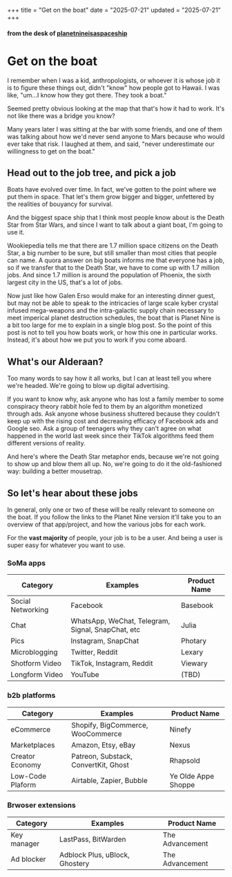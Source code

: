 +++
title = "Get on the boat"
date = "2025-07-21"
updated = "2025-07-21"
+++

#### from the desk of [planetnineisaspaceship][planetnine]

# Get on the boat

I remember when I was a kid, anthropologists, or whoever it is whose job it is to figure these things out, didn't "know" how people got to Hawaii.
I was like, "um...I know how they got there.
They took a boat."

Seemed pretty obvious looking at the map that that's how it had to work.
It's not like there was a bridge you know?

Many years later I was sitting at the bar with some friends, and one of them was talking about how we'd never send anyone to Mars because who would ever take that risk. 
I laughed at them, and said, "never underestimate our willingness to get on the boat."

## Head out to the job tree, and pick a job

Boats have evolved over time.
In fact, we've gotten to the point where we put them in space.
That let's them grow bigger and bigger, unfettered by the realities of bouyancy for survival.

And the biggest space ship that I think most people know about is the Death Star from Star Wars, and since I want to talk about a giant boat, I'm going to use it.

Wookiepedia tells me that there are 1.7 million space citizens on the Death Star, a big number to be sure, but still smaller than most cities that people can name. 
A quora answer on big boats informs me that everyone has a job, so if we transfer that to the Death Star, we have to come up with 1.7 million jobs.
And since 1.7 million is around the population of Phoenix, the sixth largest city in the US, that's a lot of jobs.

Now just like how Galen Erso would make for an interesting dinner guest, but may not be able to speak to the intricacies of large scale kyber crystal infused mega-weapons and the intra-galactic supply chain necessary to meet imperical planet destruction schedules, the boat that is Planet Nine is a bit too large for me to explain in a single blog post. 
So the point of this post is not to tell you how boats work, or how this one in particular works. 
Instead, it's about how we put you to work if you come aboard. 

## What's our Alderaan?

Too many words to say how it all works, but I can at least tell you where we're headed. 
We're going to blow up digital advertising. 

If you want to know why, ask anyone who has lost a family member to some conspiracy theory rabbit hole fed to them by an algorithm monetized through ads.
Ask anyone whose business shuttered because they couldn't keep up with the rising cost and decreasing efficacy of Facebook ads and Google seo. 
Ask a group of teenagers why they can't agree on what happened in the world last week since their TikTok algorithms feed them different versions of reality.

And here's where the Death Star metaphor ends, because we're not going to show up and blow them all up.
No, we're going to do it the old-fashioned way: building a better mousetrap.

## So let's hear about these jobs

In general, only one or two of these will be really relevant to someone on the boat. 
If you follow the links to the Planet Nine version it'll take you to an overview of that app/project, and how the various jobs for each work. 

For the **vast majority** of people, your job is to be a user.
And being a user is super easy for whatever you want to use.

### SoMa apps

| Category | Examples | Product Name |
|----------|----------|--------------|
| Social Networking | Facebook | Basebook |
| Chat | WhatsApp, WeChat, Telegram, Signal, SnapChat, etc | Julia |
| Pics | Instagram, SnapChat | Photary |
| Microblogging | Twitter, Reddit | Lexary |
| Shotform Video | TikTok, Instagram, Reddit | Viewary |
| Longform Video | YouTube | (TBD) |

### b2b platforms

| Category | Examples | Product Name |
|----------|----------|--------------|
| eCommerce | Shopify, BigCommerce, WooCommerce | Ninefy |
| Marketplaces | Amazon, Etsy, eBay | Nexus |
| Creator Economy | Patreon, Substack, ConvertKit, Ghost | Rhapsold |
| Low-Code Plaform | Airtable, Zapier, Bubble | Ye Olde Appe Shoppe |

### Brwoser extensions

| Category | Examples | Product Name |
|----------|----------|--------------|
| Key manager | LastPass, BitWarden | The Advancement |
| Ad blocker | Adblock Plus, uBlock, Ghostery | The Advancement |


[planetnine]: http://wiki.planetnineisaspaceship.com
